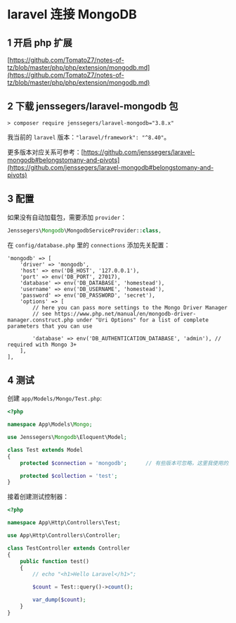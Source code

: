 # laravel 连接 MongoDB

## 1 开启 php 扩展

[https://github.com/TomatoZ7/notes-of-tz/blob/master/php/php/extension/mongodb.md](https://github.com/TomatoZ7/notes-of-tz/blob/master/php/php/extension/mongodb.md)

## 2 下载 jenssegers/laravel-mongodb 包

```shell
> composer require jenssegers/laravel-mongodb="3.8.x"
```

我当前的 `laravel` 版本：`"laravel/framework": "^8.40"`。

更多版本对应关系可参考：[https://github.com/jenssegers/laravel-mongodb#belongstomany-and-pivots](https://github.com/jenssegers/laravel-mongodb#belongstomany-and-pivots)

## 3 配置

如果没有自动加载包，需要添加 `provider`：

```php
Jenssegers\Mongodb\MongodbServiceProvider::class,
```

在 `config/database.php` 里的 `connections` 添加先关配置：

```shell
'mongodb' => [
    'driver' => 'mongodb',
    'host' => env('DB_HOST', '127.0.0.1'),
    'port' => env('DB_PORT', 27017),
    'database' => env('DB_DATABASE', 'homestead'),
    'username' => env('DB_USERNAME', 'homestead'),
    'password' => env('DB_PASSWORD', 'secret'),
    'options' => [
        // here you can pass more settings to the Mongo Driver Manager
        // see https://www.php.net/manual/en/mongodb-driver-manager.construct.php under "Uri Options" for a list of complete parameters that you can use

        'database' => env('DB_AUTHENTICATION_DATABASE', 'admin'), // required with Mongo 3+
    ],
],
```

## 4 测试

创建 `app/Models/Mongo/Test.php`:

```php
<?php

namespace App\Models\Mongo;

use Jenssegers\Mongodb\Eloquent\Model;

class Test extends Model
{
    protected $connection = 'mongodb';      // 有些版本可忽略，这里我使用的版本不可忽略

    protected $collection = 'test';
}
```

接着创建测试控制器：

```php
<?php

namespace App\Http\Controllers\Test;

use App\Http\Controllers\Controller;

class TestController extends Controller
{
    public function test()
    {
        // echo "<h1>Hello Laravel</h1>";

        $count = Test::query()->count();

        var_dump($count);
    }
}
```